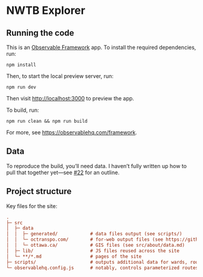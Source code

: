 # NWTB Explorer

## Running the code

This is an [Observable Framework](https://observablehq.com/framework/) app. To install the required dependencies, run:

```
npm install
```

Then, to start the local preview server, run:

```
npm run dev
```

Then visit <http://localhost:3000> to preview the app.

To build, run:

```
npm run clean && npm run build
```

For more, see <https://observablehq.com/framework>.

## Data

To reproduce the build, you’ll need data. I haven’t fully written up how to pull that together yet—see [#22](https://github.com/lchski/oct-nwtb-explorer/issues/22) for an outline.

## Project structure

Key files for the site:

```ini
.
├─ src
│  ├─ data
│  │  ├─ generated/            # data files output (see scripts/)
│  │  └─ octranspo.com/        # for-web output files (see https://github.com/lchski/octranspo-new-ways-to-bus-data/)
│  │  └─ ottawa.ca/            # GIS files (see src/about/data.md)
│  ├─ lib/                     # JS files reused across the site
│  └─ **/*.md                  # pages of the site
├─ scripts/                    # outputs additional data for wards, routes, and stops
└─ observablehq.config.js      # notably, controls parameterized routes used for much of the site (see https://observablehq.com/framework/params)
```
